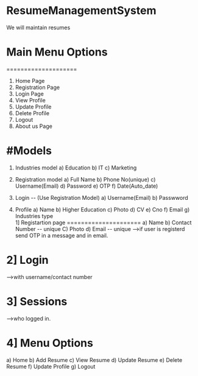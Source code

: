 # ResumeManagementSystem
We will maintain resumes 

# Main Menu Options
====================
1. Home Page
2. Registration Page
3. Login Page
4. View Profile
5. Update Profile
6. Delete Profile
7. Logout
8. About us Page

#Models
=======
1. Industries model
    a) Education
    b) IT
    c) Marketing

2. Registration model
    a) Full Name
    b) Phone No(unique)
    c) Username(Email)
    d) Password
    e) OTP
    f) Date(Auto_date)
3. Login -- (Use Registration Model)
    a) Username(Email)
    b) Passwword    
4. Profile 
    a) Name
    b) Higher Education
    c) Photo
    d) CV
    e) Cno
    f) Email
    g) Industries type   
1] Registartion page
=====================
  a) Name
  b) Contact Number -- unique
  C) Photo
  d) Email -- unique
    -->if user is registerd send OTP in a message and in email.
    
2] Login
=========
  -->with username/contact number
 
3] Sessions
============
  -->who logged in.
  
4] Menu Options
================
  a) Home
  b) Add Resume
  c) View Resume
  d) Update Resume
  e) Delete Resume
  f) Update Profile
  g) Logout
  
